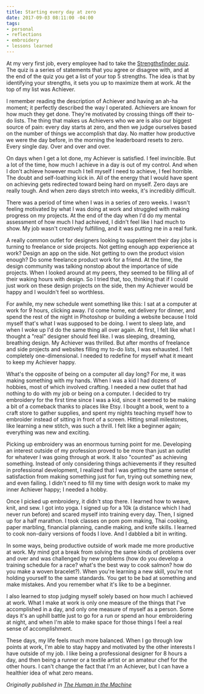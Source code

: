 ```yaml
---
title: Starting every day at zero
date: 2017-09-03 08:11:00 -04:00
tags:
- personal
- reflections
- embroidery
- lessons learned
---
```


At my very first job, every employee had to take the [Strengthsfinder quiz](http://strengths.gallup.com/default.aspx). The quiz is a series of statements that you agree or disagree with, and at the end of the quiz you get a list of your top 5 strengths. The idea is that by identifying your strengths, it sets you up to maximize them at work. At the top of my list was Achiever.

I remember reading the description of Achiever and having an ah-ha moment; it perfectly described the way I operated. Achievers are known for how much they get done. They're motivated by crossing things off their to-do lists. The thing that makes us Achievers who we are is also our biggest source of pain: every day starts at zero, and then we judge ourselves based on the number of things we accomplish that day. No matter how productive we were the day before, in the morning the leaderboard resets to zero. Every single day. Over and over and over.

On days when I get a lot done, my Achiever is satisfied. I feel invincible. But a lot of the time, how much I achieve in a day is out of my control. And when I don't achieve however much I tell myself I need to achieve, I feel horrible. The doubt and self-loathing kick in. All of the energy that I would have spent on achieving gets redirected toward being hard on myself. Zero days are really tough. And when zero days stretch into weeks, it's incredibly difficult.

There was a period of time when I was in a series of zero weeks. I wasn't feeling motivated by what I was doing at work and struggled with making progress on my projects. At the end of the day when I'd do my mental assessment of how much I had achieved, I didn't feel like I had much to show. My job wasn't creatively fulfilling, and it was putting me in a real funk.

A really common outlet for designers looking to supplement their day jobs is turning to freelance or side projects. Not getting enough app experience at work? Design an app on the side. Not getting to own the product vision enough? Do some freelance product work for a friend. At the time, the design community was talking nonstop about the importance of side projects. When I looked around at my peers, they seemed to be filling all of their waking hours with design. So I tried that, too, thinking that if I could just work on these design projects on the side, then my Achiever would be happy and I wouldn't feel so worthless.

For awhile, my new schedule went something like this: I sat at a computer at work for 9 hours, clicking away. I'd come home, eat delivery for dinner, and spend the rest of the night in Photoshop or building a website because I told myself that's what I was supposed to be doing. I went to sleep late, and when I woke up I'd do the same thing all over again. At first, I felt like what I thought a "real" designer should feel like. I was sleeping, dreaming, breathing design. My Achiever was thrilled. But after months of freelance and side projects and websites filling my to-do lists, I was exhausted. I felt completely one-dimensional. I needed to redefine for myself what it meant to keep my Achiever happy.

What's the opposite of being on a computer all day long? For me, it was making something with my hands. When I was a kid I had dozens of hobbies, most of which involved crafting. I needed a new outlet that had nothing to do with my job or being on a computer. I decided to try embroidery for the first time since I was a kid, since it seemed to be making a bit of a comeback thanks to places like Etsy. I bought a book, went to a craft store to gather supplies, and spent my nights teaching myself how to embroider instead of sitting in front of a screen. Hitting small milestones, like learning a new stitch, was such a thrill. I felt like a beginner again; everything was new and exciting.

Picking up embroidery was an enormous turning point for me. Developing an interest outside of my profession proved to be more than just an outlet for whatever I was going through at work. It also "counted" as achieving something. Instead of only considering things achievements if they resulted in professional development, I realized that I was getting the same sense of satisfaction from making something just for fun, trying out something new, and even failing. I didn't need to fill my time with design work to make my inner Achiever happy; I needed a hobby.

Once I picked up embroidery, it didn't stop there. I learned how to weave, knit, and sew. I got into yoga. I signed up for a 10k (a distance which I had never run before) and scared myself into training every day. Then, I signed up for a half marathon. I took classes on pom pom making, Thai cooking, paper marbling, financial planning, candle making, and knife skills. I learned to cook non-dairy versions of foods I love. And I dabbled a bit in writing.

In some ways, being productive outside of work made me more productive at work. My mind got a break from solving the same kinds of problems over and over and was challenged by new problems (how do you develop a training schedule for a race? what's the best way to cook salmon? how do you make a woven bracelet?). When you're learning a new skill, you're not holding yourself to the same standards. You get to be bad at something and make mistakes. And you remember what it's like to be a beginner.

I also learned to stop judging myself solely based on how much I achieved at work. What I make at work is only one measure of the things that I've accomplished in a day, and only one measure of myself as a person. Some days it's an uphill battle just to go for a run or spend an hour embroidering at night, and when I'm able to make space for those things I feel a real sense of accomplishment.

These days, my life feels much more balanced. When I go through low points at work, I'm able to stay happy and motivated by the other interests I have outside of my job. I like being a professional designer for 8 hours a day, and then being a runner or a textile artist or an amateur chef for the other hours. I can't change the fact that I'm an Achiever, but I can have a healthier idea of what zero means.

*Originally published in [The Human in the Machine](https://superyesmore.com/starting-every-day-at-zero-6666a0b5027ff6cd53a44b9ff4655b3f)*
